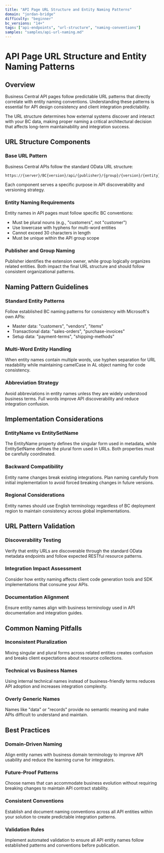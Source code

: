 ```yaml
---
title: "API Page URL Structure and Entity Naming Patterns"
domain: "jordan-bridge"
difficulty: "beginner"
bc_versions: "14+"
tags: ["api-endpoints", "url-structure", "naming-conventions"]
samples: "samples/api-url-naming.md"
---
```

# API Page URL Structure and Entity Naming Patterns

## Overview

Business Central API pages follow predictable URL patterns that directly correlate with entity naming conventions. Understanding these patterns is essential for API design consistency and client integration predictability.

The URL structure determines how external systems discover and interact with your BC data, making proper naming a critical architectural decision that affects long-term maintainability and integration success.

## URL Structure Components

### Base URL Pattern
Business Central APIs follow the standard OData URL structure:
```
https://{server}/BC{version}/api/{publisher}/{group}/{version}/{entity}
```

Each component serves a specific purpose in API discoverability and versioning strategy.

### Entity Naming Requirements
Entity names in API pages must follow specific BC conventions:
- Must be plural nouns (e.g., "customers", not "customer")  
- Use lowercase with hyphens for multi-word entities
- Cannot exceed 30 characters in length
- Must be unique within the API group scope

### Publisher and Group Naming
Publisher identifies the extension owner, while group logically organizes related entities. Both impact the final URL structure and should follow consistent organizational patterns.

## Naming Pattern Guidelines

### Standard Entity Patterns
Follow established BC naming patterns for consistency with Microsoft's own APIs:
- Master data: "customers", "vendors", "items"
- Transactional data: "sales-orders", "purchase-invoices" 
- Setup data: "payment-terms", "shipping-methods"

### Multi-Word Entity Handling
When entity names contain multiple words, use hyphen separation for URL readability while maintaining camelCase in AL object naming for code consistency.

### Abbreviation Strategy
Avoid abbreviations in entity names unless they are widely understood business terms. Full words improve API discoverability and reduce integration confusion.

## Implementation Considerations

### EntityName vs EntitySetName
The EntityName property defines the singular form used in metadata, while EntitySetName defines the plural form used in URLs. Both properties must be carefully coordinated.

### Backward Compatibility
Entity name changes break existing integrations. Plan naming carefully from initial implementation to avoid forced breaking changes in future versions.

### Regional Considerations
Entity names should use English terminology regardless of BC deployment region to maintain consistency across global implementations.

## URL Pattern Validation

### Discoverability Testing
Verify that entity URLs are discoverable through the standard OData metadata endpoints and follow expected RESTful resource patterns.

### Integration Impact Assessment
Consider how entity naming affects client code generation tools and SDK implementations that consume your APIs.

### Documentation Alignment
Ensure entity names align with business terminology used in API documentation and integration guides.

## Common Naming Pitfalls

### Inconsistent Pluralization
Mixing singular and plural forms across related entities creates confusion and breaks client expectations about resource collections.

### Technical vs Business Names
Using internal technical names instead of business-friendly terms reduces API adoption and increases integration complexity.

### Overly Generic Names
Names like "data" or "records" provide no semantic meaning and make APIs difficult to understand and maintain.

## Best Practices

### Domain-Driven Naming
Align entity names with business domain terminology to improve API usability and reduce the learning curve for integrators.

### Future-Proof Patterns
Choose names that can accommodate business evolution without requiring breaking changes to maintain API contract stability.

### Consistent Conventions
Establish and document naming conventions across all API entities within your solution to create predictable integration patterns.

### Validation Rules
Implement automated validation to ensure all API entity names follow established patterns and conventions before publication.